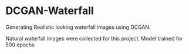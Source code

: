 # DCGAN-Waterfall
Generating Realistic looking waterfall images using DCGAN.

Natural waterfall images were collected for this project.
Model trained for 500 epochs

